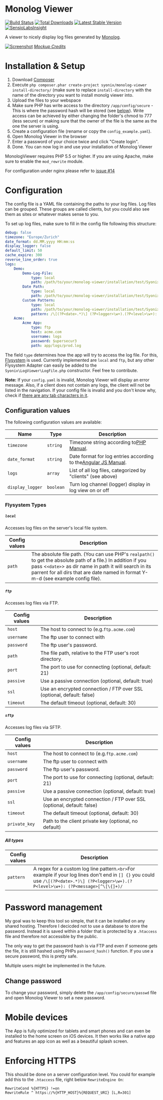 Monolog Viewer
==============

[![Build Status](https://travis-ci.org/Syonix/monolog-viewer.svg?branch=master)](https://travis-ci.org/Syonix/monolog-viewer)
[![Total Downloads](https://poser.pugx.org/syonix/monolog-viewer/downloads.png)](https://packagist.org/packages/syonix/monolog-viewer)
[![Latest Stable Version](https://poser.pugx.org/syonix/monolog-viewer/v/stable.png)](https://packagist.org/packages/syonix/monolog-viewer)
[![SensioLabsInsight](https://insight.sensiolabs.com/projects/c22e8c7d-c543-4e56-8f10-ad24ca14859f/mini.png)](https://insight.sensiolabs.com/projects/c22e8c7d-c543-4e56-8f10-ad24ca14859f)

A viewer to nicely display log files generated by [Monolog](https://github.com/Seldaek/monolog).

[![Screenshot](https://github.com/Syonix/monolog-viewer/raw/master/web/img/screenshot.png)](#installation)
*[Mockup Credits](https://dribbble.com/shots/994811-Apple-pack)*

# Installation & Setup

1. Download [Composer](http://getcomposer.org/)
2. Execute `php composer.phar create-project syonix/monolog-viewer install-directory/` (make sure to replace `install-directory` with the name of the directory you want to install monolg viewer into.
3. Upload the files to your webspace
4. Make sure PHP has write access to the directory `/app/config/secure` - This is where the password hash will be stored (see [below](#password-management)). Write access can be achieved by either changing the folder's chmod to 777 (less secure) or making sure that the owner of the file is the same as the one the server is using.
5. Create a configuration file (rename or copy the `config_example.yaml`).
6. Open Monolog Viewer in the browser
7. Enter a password of your choice twice and click "Create login".
8. Done. You can now log in and use your installation of Monolog Viewer

MonologViewer requires PHP 5.5 or higher. If you are using Apache, make sure to enable the `mod_rewrite` module.

For configuration under nginx please refer to [issue #14](https://github.com/Syonix/monolog-viewer/issues/14)

# Configuration

The config file is a YAML file containing the paths to your log files. Log files can be grouped. These groups are called clients, but you could also see them as sites or whatever makes sense to you.

To set up log files, make sure to fill in the config file following this structure:

```yaml
debug: false
timezone: "Europe/Zurich"
date_format: dd.MM.yyyy HH:mm:ss
display_logger: false
default_limit: 50
cache_expire: 300
reverse_line_order: true
logs:
    Demo:
        Demo-Log-File:
            type: local
            path: /path/to/your/monolog-viewer/installation/test/SyonixLogViewer/res/test.log
        Date Path:
            type: local
            path: /path/to/your/monolog-viewer/installation/test/SyonixLogViewer/res/<<date>>/test.log
        Custom Pattern:
            type: local
            path: /path/to/your/monolog-viewer/installation/test/SyonixLogViewer/res/test_no_context.log
            pattern: /\[(?P<date>.*)\] (?P<logger>\w+).(?P<level>\w+): (?P<message>[^\[\{]+)/
    Acme:
        Acme App:
            type: ftp
            host: acme.com
            username: logs
            password: $upersecur3
            path: app/logs/prod.log
```

The field `type` determines how the app will try to access the log file. For this, [Flysystem](http://flysystem.thephpleague.com/) is used. Currently implemented are `local` and `ftp`, but any other Flysystem Adapter can easily be added to the `Syonix\LogViewer\LogFile.php` constructor. Feel free to contribute.

**Note:** If your `config.yaml` is invalid, Monolog Viewer will display an error message. Also, if a client does not contain any logs, the client will not be listed in the navigation. If your config file is invalid and you don't know why, check if [there are any tab characters in it](http://www.yaml.org/faq.html).

## Configuration values

The following configuration values are available:

| Name               | Type        | Description                                                                                                  |
| ------------------ | ----------- | ------------------------------------------------------------------------------------------------------------ |
| `timezone`       | `string`  | Timezone string according to[PHP Manual](http://php.net/manual/en/timezones.php).                               |
| `date_format`    | `string`  | Date format for log entries according to the[Angular JS Manual](https://docs.angularjs.org/api/ng/filter/date). |
| `logs`           | `array`   | List of all log files, categorized by "clients" (see above)                                                  |
| `display_logger` | `boolean` | Turn log channel (logger) display in log view on or off                                                      |

### Flysystem Types

##### `local`

Accesses log files on the server's local file system.

| Config values | Description                                                                                                                                                                                                                                                       |
| ------------- | ----------------------------------------------------------------------------------------------------------------------------------------------------------------------------------------------------------------------------------------------------------------- |
| `path`      | The absolute file path. (You can use PHP's `realpath()` to get the absolute path of a file.) In addition if you pass <`<date>`> as dir name in path it will search in its parrent for all dirs that are date named in format Y-m-d (see example config file). |

##### `ftp`

Accesses log files via FTP.

| Config values | Description                                                           |
| ------------- | --------------------------------------------------------------------- |
| `host`      | The host to connect to (e.g.`ftp.acme.com`)                         |
| `username`  | The ftp user to connect with                                          |
| `password`  | The ftp user's password.                                              |
| `path`      | The file path, relative to the FTP user's root directory.             |
| `port`      | The port to use for connecting (optional, default: 21)                |
| `passive`   | Use a passive connection (optional, default: true)                    |
| `ssl`       | Use an encrypted connection / FTP over SSL (optional, default: false) |
| `timeout`   | The default timeout (optional, default: 30)                           |

##### `sftp`

Accesses log files via SFTP.

| Config values   | Description                                                           |
| --------------- | --------------------------------------------------------------------- |
| `host`        | The host to connect to (e.g.`ftp.acme.com`)                         |
| `username`    | The ftp user to connect with                                          |
| `password`    | The ftp user's password.                                              |
| `port`        | The port to use for connecting (optional, default: 21)                |
| `passive`     | Use a passive connection (optional, default: true)                    |
| `ssl`         | Use an encrypted connection / FTP over SSL (optional, default: false) |
| `timeout`     | The default timeout (optional, default: 30)                           |
| `private_key` | Path to the client private key (optional, no default)                 |

##### All types

| Config values | Description                                                                                                                                                                                   |
| ------------- | --------------------------------------------------------------------------------------------------------------------------------------------------------------------------------------------- |
| `pattern`   | A regex for a custom log line pattern.`<br>`For example if your log lines don't end in `[] {}` you could use `/\[(?P<date>.*)\] (?P<logger>\w+).(?P<level>\w+): (?P<message>[^\[\{]+)/` |

# Password management

My goal was to keep this tool so simple, that it can be installed on any shared hosting. Therefore I decicded not to use a database to store the password. Instead it is saved within a folder that is protected by a `.htaccess` file and therefore not accessible by the public.

The only way to get the password hash is via FTP and even if someone gets the file, it is still hashed using PHPs `password_hash()` function. If you use a secure password, this is pretty safe.

Multiple users might be implemented in the future.

## Change password

To change your password, simply delete the `/app/config/secure/passwd` file and open Monolog Viewer to set a new password.

# Mobile devices

The App is fully optimized for tablets and smart phones and can even be installed to the home screen on iOS devices. It then works like a native app and features an app icon as well as a beautiful splash screen.

# Enforcing HTTPS

This should be done on a server configuration level. You could for example add this to the `.htaccess` file, right below `RewriteEngine On`:

```
RewriteCond %{HTTPS} !=on
RewriteRule ^ https://%{HTTP_HOST}%{REQUEST_URI} [L,R=301]
```

